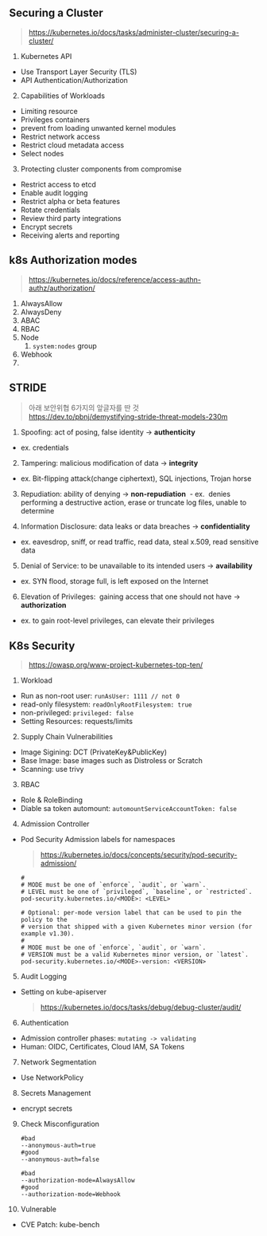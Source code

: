 ## Securing a Cluster

> https://kubernetes.io/docs/tasks/administer-cluster/securing-a-cluster/

1. Kubernetes API

- Use Transport Layer Security (TLS)
- API Authentication/Authorization

2. Capabilities of Workloads

- Limiting resource
- Privileges containers
- prevent from loading unwanted kernel modules
- Restrict network access
- Restrict cloud metadata access
- Select nodes

3. Protecting cluster components from compromise

- Restrict access to etcd
- Enable audit logging
- Restrict alpha or beta features
- Rotate credentials
- Review third party integrations
- Encrypt secrets
- Receiving alerts and reporting

## k8s Authorization modes

> https://kubernetes.io/docs/reference/access-authn-authz/authorization/

1. AlwaysAllow
2. AlwaysDeny
3. ABAC
4. RBAC
5. Node
   1. `system:nodes` group
6. Webhook
7.

## STRIDE

> 아래 보안위협 6가지의 앞글자를 딴 것  
> https://dev.to/pbnj/demystifying-stride-threat-models-230m

1. Spoofing: act of posing, false identity -> **authenticity**

- ex. credentials

2. Tampering: malicious modification of data -> **integrity**

- ex. Bit-flipping attack(change ciphertext), SQL injections, Trojan horse

3. Repudiation: ability of denying -> **non-repudiation**
    - ex.  denies performing a destructive action, erase or truncate log files, unable to determine

4. Information Disclosure: data leaks or data breaches -> **confidentiality**

- ex. eavesdrop, sniff, or read traffic, read data, steal x.509, read sensitive data

5. Denial of Service: to be unavailable to its intended users -> **availability**

- ex. SYN flood, storage full, is left exposed on the Internet

6. Elevation of Privileges:  gaining access that one should not have -> **authorization**

- ex. to gain root-level privileges, can elevate their privileges

## K8s Security

> https://owasp.org/www-project-kubernetes-top-ten/

1. Workload

- Run as non-root user: `runAsUser: 1111 // not 0`
- read-only filesystem: `readOnlyRootFilesystem: true`
- non-privileged: `privileged: false`
- Setting Resources: requests/limits

2. Supply Chain Vulnerabilities

- Image Sigining: DCT (PrivateKey&PublicKey)
- Base Image: base images such as Distroless or Scratch
- Scanning: use trivy

3. RBAC

- Role & RoleBinding
- Diable sa token automount: `automountServiceAccountToken: false`

4. Admission Controller

- Pod Security Admission labels for namespaces

  > https://kubernetes.io/docs/concepts/security/pod-security-admission/

  ```# The per-mode level label indicates which policy level to apply for the mode.
  #
  # MODE must be one of `enforce`, `audit`, or `warn`.
  # LEVEL must be one of `privileged`, `baseline`, or `restricted`.
  pod-security.kubernetes.io/<MODE>: <LEVEL>

  # Optional: per-mode version label that can be used to pin the policy to the
  # version that shipped with a given Kubernetes minor version (for example v1.30).
  #
  # MODE must be one of `enforce`, `audit`, or `warn`.
  # VERSION must be a valid Kubernetes minor version, or `latest`.
  pod-security.kubernetes.io/<MODE>-version: <VERSION>
  ```

5. Audit Logging

- Setting on kube-apiserver
  > https://kubernetes.io/docs/tasks/debug/debug-cluster/audit/

6. Authentication

- Admission controller phases: `mutating -> validating`
- Human: OIDC, Certificates, Cloud IAM, SA Tokens

7. Network Segmentation

- Use NetworkPolicy

8. Secrets Management

- encrypt secrets

9. Check Misconfiguration

   ```
   #bad
   --anonymous-auth=true
   #good
   --anonymous-auth=false

   #bad
   --authorization-mode=AlwaysAllow
   #good
   --authorization-mode=Webhook
   ```

10. Vulnerable

- CVE Patch: kube-bench
